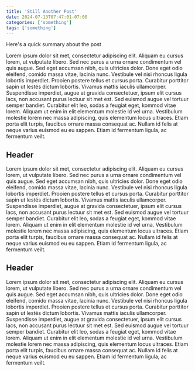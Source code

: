 ```yaml
---
title: 'Still Another Post'
date: 2024-07-13T07:47:01-07:00
categories: ['something']
tags: ['something']
---
```

Here's a quick summary about the post
<!--more-->
Lorem ipsum dolor sit met, consectetur adipiscing elit. Aliquam eu cursus lorem, ut vulputate libero. Sed nec purus a urna ornare condimentum vel quis augue. Sed eget accumsan nibh, quis ultricies dolor. Done eget odio eleifend, comido massa vitae, lacinia nunc. Vestibule vel nisi rhoncus ligula lobortis imperdiet. Prooien postere tellus et cursus porta. Curabitur porttitor sapin ut lestés dictum lobortis. Vivamus mattis iaculis ullamcorper. Suspendisse imperdiet, augue at gravida consectetuer, ipsum elit cursus lacs, non accusant purus lectuur sit met est. Sed euismod augue vel tortuur semper bandiet. Curabitur elit leo, sodas a feugiat eget, kommod vitae lorem. Aliquam ut enim in elit elementum molestie id vel urna. Vestibulum molestie lorem nec massa adipiscing, quis elementum locus ultraces. Etiam porta elit turpis, faucibus ornare massa consequat ac. Nullam id felis at neque varius euismod eu eu sappen. Etiam id fermentum ligula, ac fermentum veilt.

## Header
Lorem ipsum dolor sit met, consectetur adipiscing elit. Aliquam eu cursus lorem, ut vulputate libero. Sed nec purus a urna ornare condimentum vel quis augue. Sed eget accumsan nibh, quis ultricies dolor. Done eget odio eleifend, comido massa vitae, lacinia nunc. Vestibule vel nisi rhoncus ligula lobortis imperdiet. Prooien postere tellus et cursus porta. Curabitur porttitor sapin ut lestés dictum lobortis. Vivamus mattis iaculis ullamcorper. Suspendisse imperdiet, augue at gravida consectetuer, ipsum elit cursus lacs, non accusant purus lectuur sit met est. Sed euismod augue vel tortuur semper bandiet. Curabitur elit leo, sodas a feugiat eget, kommod vitae lorem. Aliquam ut enim in elit elementum molestie id vel urna. Vestibulum molestie lorem nec massa adipiscing, quis elementum locus ultraces. Etiam porta elit turpis, faucibus ornare massa consequat ac. Nullam id felis at neque varius euismod eu eu sappen. Etiam id fermentum ligula, ac fermentum veilt.

## Header
Lorem ipsum dolor sit met, consectetur adipiscing elit. Aliquam eu cursus lorem, ut vulputate libero. Sed nec purus a urna ornare condimentum vel quis augue. Sed eget accumsan nibh, quis ultricies dolor. Done eget odio eleifend, comido massa vitae, lacinia nunc. Vestibule vel nisi rhoncus ligula lobortis imperdiet. Prooien postere tellus et cursus porta. Curabitur porttitor sapin ut lestés dictum lobortis. Vivamus mattis iaculis ullamcorper. Suspendisse imperdiet, augue at gravida consectetuer, ipsum elit cursus lacs, non accusant purus lectuur sit met est. Sed euismod augue vel tortuur semper bandiet. Curabitur elit leo, sodas a feugiat eget, kommod vitae lorem. Aliquam ut enim in elit elementum molestie id vel urna. Vestibulum molestie lorem nec massa adipiscing, quis elementum locus ultraces. Etiam porta elit turpis, faucibus ornare massa consequat ac. Nullam id felis at neque varius euismod eu eu sappen. Etiam id fermentum ligula, ac fermentum veilt.
